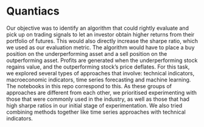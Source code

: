 # Quantiacs

Our objective was to identify an algorithm that could rightly evaluate and pick up on trading signals to let an investor obtain higher returns from their portfolio of futures. This would also directly increase the sharpe ratio, which we used as our evaluation metric. The algorithm would have to place a buy position on the underperforming asset and a sell position on the outperforming asset. Profits are generated when the underperforming stock regains value, and the outperforming stock’s price deflates. For this task, we explored several types of approaches that involve: technical indicators, macroeconomic indicators, time series forecasting and machine learning. The notebooks in this repo correspond to this. As these groups of approaches are different from each other, we prioritised experimenting with those that were commonly used in the industry, as well as those that had high sharpe ratios in our initial stage of experimentation. We also tried combining methods together like time series approaches with technical indicators. 
